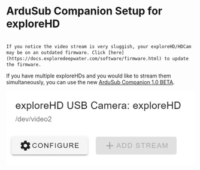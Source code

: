 # ArduSub Companion Setup for exploreHD

```{note} **As of November 20, 2021, all exploreHD/HDCam shipped will feature a new firmware that allows the cameras to be plug and play with ArduSub Companion without the need for drivers.**

If you notice the video stream is very sluggish, your exploreHD/HDCam may be on an outdated firmware. Click [here](https://docs.exploredeepwater.com/software/firmware.html) to update the firmware.
```
If you have multiple exploreHDs and you would like to stream them simultaneously, you can use the new [ArduSub Companion 1.0 BETA](https://docs.bluerobotics.com/ardusub-zola/software/companion/1.0/). 

![Raspi Enable SSH](../img/Companion_exploreHD.jpg)